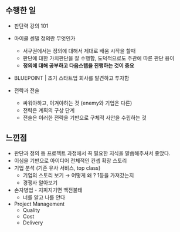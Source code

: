 ## 수행한 일

- 판단력 강의 101

- 마이클 센댈 정의란 무엇인가
  - 서구권에서는 정의에 대해서 제대로 배움 시작을 할때
  - 판단에 대한 가치판단을 잘 수행함, 도덕적으로도 주관에 따른 판단 용이
  - **정의에 대해 공부하고 다음스텝을 진행하는 것이 중요**

- BLUEPOINT | 초기 스타트업 회사를 발견하고 투자함
- 전략과 전술
  - 싸워야하고, 이겨야하는 것 (enemy와 기업은 다른)
  - 전략은 계획의 구상 단계
  - 전술은 이러한 전략을 기반으로 구체적 사안을 수립하는 것

## 느낀점

- 판단과 정의 등 프로젝트 과정에서 꼭 필요한 지식을 말씀해주셔서 좋았다.
- 이심을 기반으로 아이디어 전체적인 컨셉 확장 스토리
- 기업 분석 (기존 유사 서비스, top class)
    - 기업의 스토리 보기 → 어떻게 왜 ? 1등을 가져갔는지
    - 경쟁사 알아보기
- 손자병법 - 지피지기면 백전불태
    - 너를 알고 나를 안다
- Project Management
  - Quality  
  - Cost
  - Delivery
